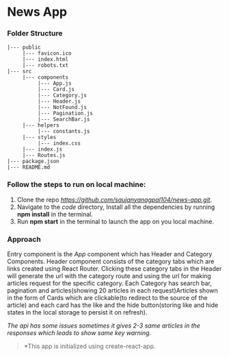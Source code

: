 # News App

### Folder Structure

```
|--- public
     |--- favicon.ico
     |--- index.html
     |--- robots.txt
|--- src
     |--- components
          |--- App.js
          |--- Card.js
          |--- Category.js
          |--- Header.js
          |--- NotFound.js
          |--- Pagination.js
          |--- SearchBar.js
     |--- helpers
          |--- constants.js
     |--- styles
          |--- index.css
     |--- index.js
     |--- Routes.js
|--- package.json
|--- README.md
```

### Follow the steps to run on local machine:

1. Clone the repo *https://github.com/saujanyanagpal104/news-app.git*.
2. Navigate to the *code* directory, Install all the dependencies by running **npm install** in the terminal.
3. Run **npm start** in the terminal to launch the app on you local machine.

### Approach

Entry component is the *App* component which has Header and Category Components. Header component consists of the category tabs which are links created using React Router. Clicking these category tabs in the Header will generate the url with the category route and using the url for making articles request for the specific category. 
Each Category has search bar, pagination and articles(showing 20 articles in each request)Articles shown in the form of Cards which are clickable(to redirect to the source of the article) and each card has the like and the hide button(storing like and hide states in the local storage to persist it on refresh).

*The api has some issues sometimes it gives 2-3 same articles in the responses which leads to show same key warning.* 


 


> *This app is initialized using create-react-app.